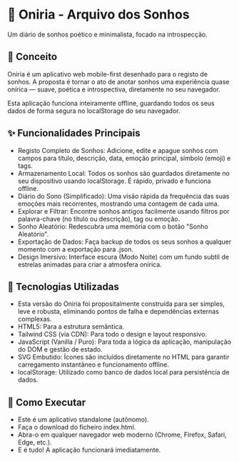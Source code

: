 # 🌙 Oniria - Arquivo dos Sonhos
Um diário de sonhos poético e minimalista, focado na introspecção.

## 💭 Conceito
Oniria é um aplicativo web mobile-first desenhado para o registo de sonhos. A proposta é tornar o ato de anotar sonhos uma experiência quase onírica — suave, poética e introspectiva, diretamente no seu navegador.

Esta aplicação funciona inteiramente offline, guardando todos os seus dados de forma segura no localStorage do seu navegador.

## ✨ Funcionalidades Principais
- Registo Completo de Sonhos: Adicione, edite e apague sonhos com campos para título, descrição, data, emoção principal, símbolo (emoji) e tags.
- Armazenamento Local: Todos os sonhos são guardados diretamente no seu dispositivo usando localStorage. É rápido, privado e funciona offline.
- Diário do Sono (Simplificado): Uma visão rápida da frequência das suas emoções mais recorrentes, mostrando uma contagem de cada uma.
- Explorar e Filtrar: Encontre sonhos antigos facilmente usando filtros por palavra-chave (no título ou descrição), tag ou emoção.
- Sonho Aleatório: Redescubra uma memória com o botão "Sonho Aleatório".
- Exportação de Dados: Faça backup de todos os seus sonhos a qualquer momento com a exportação para .json.
- Design Imersivo: Interface escura (Modo Noite) com um fundo subtil de estrelas animadas para criar a atmosfera onírica.

## 🧠 Tecnologias Utilizadas
- Esta versão do Oniria foi propositalmente construída para ser simples, leve e robusta, eliminando pontos de falha e dependências externas complexas.
- HTML5: Para a estrutura semântica.
- Tailwind CSS (via CDN): Para todo o design e layout responsivo.
- JavaScript (Vanilla / Puro): Para toda a lógica da aplicação, manipulação do DOM e gestão de estado.
- SVG Embutido: Ícones são incluídos diretamente no HTML para garantir carregamento instantâneo e funcionamento offline.
- localStorage: Utilizado como banco de dados local para persistência de dados.

## 🚀 Como Executar
- Este é um aplicativo standalone (autônomo).
- Faça o download do ficheiro index.html.
- Abra-o em qualquer navegador web moderno (Chrome, Firefox, Safari, Edge, etc.).
- E é tudo! A aplicação funcionará imediatamente.


